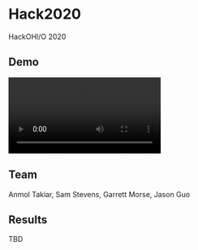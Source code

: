 # Hack2020

HackOHI/O 2020

## Demo

![demo](other/demo.mp4)

## Team

Anmol Takiar, Sam Stevens, Garrett Morse, Jason Guo

## Results

TBD
